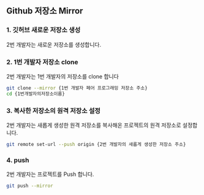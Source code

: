 ## Github 저장소 Mirror

### 1. 깃허브 새로운 저장소 생성

2번 개발자는 새로운 저장소를 생성합니다.

### 2. 1번 개발자 저장소 clone

2번 개발자는 1번 개발자의 저장소를 clone 합니다

```bash
git clone --mirror {1번 개발자 페어 프로그래밍 저장소 주소}
cd {1번개발자의저장소이름}
```

### 3. 복사한 저장소의 원격 저장소 설정

2번 개발자는 새롭게 생성한 원격 저장소를 복사해온 프로젝트의 원격 저장소로 설정합니다.

```bash
git remote set-url --push origin {2번 개발자의 새롭게 생성한 저장소 주소}
```

### 4. push

2번 개발자는 프로젝트를 Push 합니다.

```bash
git push --mirror
```